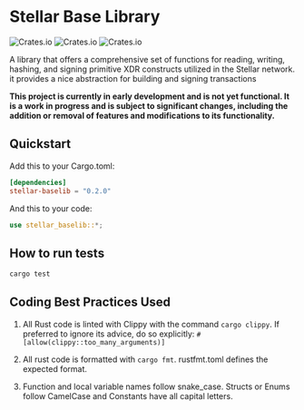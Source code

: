 # Stellar Base Library

![Crates.io](https://img.shields.io/crates/v/stellar-baselib)
![Crates.io](https://img.shields.io/crates/l/stellar-baselib)
![Crates.io](https://img.shields.io/crates/d/stellar-baselib)

A library that offers a comprehensive set of functions for reading, writing, hashing, and signing primitive XDR constructs utilized in the Stellar network. it provides a nice abstraction for building and signing transactions

**This project is currently in early development and is not yet functional. It is a work in progress and is subject to significant changes, including the addition or removal of features and modifications to its functionality.**

## Quickstart

Add this to your Cargo.toml:

```toml
[dependencies]
stellar-baselib = "0.2.0"
```

And this to your code:

```rust
use stellar_baselib::*;
```

## How to run tests

```bash
cargo test
```

## Coding Best Practices Used

1. All Rust code is linted with Clippy with the command `cargo clippy`. If preferred to ignore its advice, do so explicitly:
   `#[allow(clippy::too_many_arguments)]`

2. All rust code is formatted with `cargo fmt`. rustfmt.toml defines the expected format.

3. Function and local variable names follow snake_case. Structs or Enums follow CamelCase and Constants have all capital letters.
